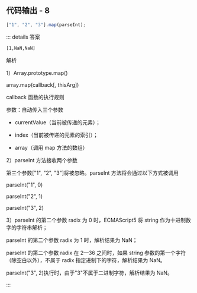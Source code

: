 ## 代码输出 - 8

```js
["1", "2", "3"].map(parseInt);
```

::: details 答案

```txt
[1,NaN,NaN]
```

解析

1）Array.prototype.map()

array.map(callback[, thisArg])

callback 函数的执行规则

参数：自动传入三个参数

- currentValue（当前被传递的元素）；

- index（当前被传递的元素的索引）；

- array（调用 map 方法的数组）

2）parseInt 方法接收两个参数

第三个参数["1", "2", "3"]将被忽略。parseInt 方法将会通过以下方式被调用

parseInt("1", 0)

parseInt("2", 1)

parseInt("3", 2)

3）parseInt 的第二个参数 radix 为 0 时，ECMAScript5 将 string 作为十进制数字的字符串解析；

parseInt 的第二个参数 radix 为 1 时，解析结果为 NaN；

parseInt 的第二个参数 radix 在 2—36 之间时，如果 string 参数的第一个字符（除空白以外），不属于 radix 指定进制下的字符，解析结果为
NaN。

parseInt("3", 2)执行时，由于"3"不属于二进制字符，解析结果为 NaN。

:::

